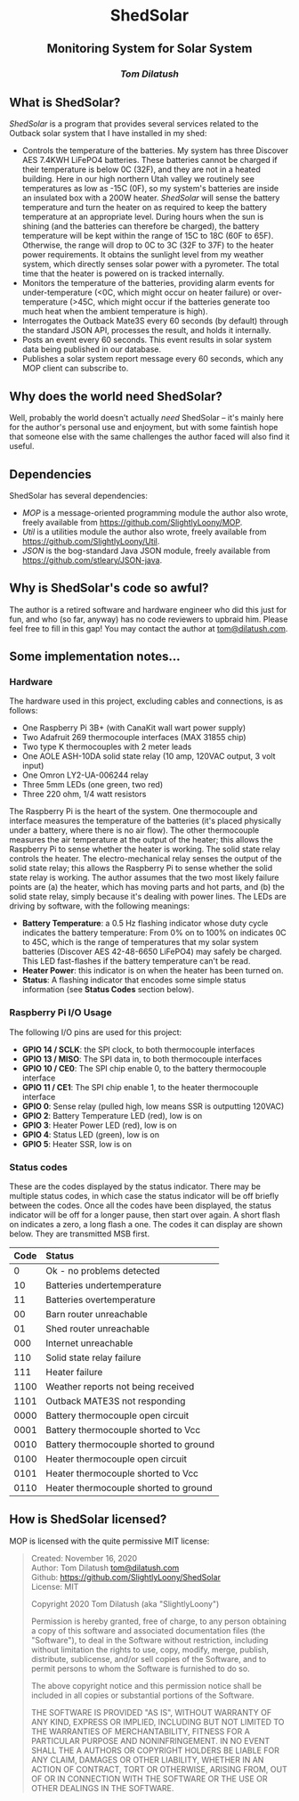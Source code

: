<h1 style="text-align: center"><b>ShedSolar</b></h1>
<h2 style="text-align: center">Monitoring System for Solar System</h2>
<h3 style="text-align: center"><i>Tom Dilatush</i></h3>

## What is ShedSolar?
*ShedSolar* is a program that provides several services related to the Outback solar system that I have installed in my shed:
* Controls the temperature of the batteries.  My system has three Discover AES 7.4KWH LiFePO4 batteries.  These batteries cannot be charged if their temperature is below 0C (32F), and they are not in a heated building.  Here in our high northern Utah valley we routinely see temperatures as low as -15C (0F), so my system's batteries are inside an insulated box with a 200W heater.  *ShedSolar* will sense the battery temperature and turn the heater on as required to keep the battery temperature at an appropriate level.  During hours when the sun is shining (and the batteries can therefore be charged), the battery temperature will be kept within the range of 15C to 18C (60F to 65F).  Otherwise, the range will drop to 0C to 3C (32F to 37F) to the heater power requirements.  It obtains the sunlight level from my weather system, which directly senses solar power with a pyrometer.  The total time that the heater is powered on is tracked internally.
* Monitors the temperature of the batteries, providing alarm events for under-temperature (<0C, which might occur on heater failure) or over-temperature (>45C, which might occur if the batteries generate too much heat when the ambient temperature is high).
* Interrogates the Outback Mate3S every 60 seconds (by default) through the standard JSON API, processes the result, and holds it internally.
* Posts an event every 60 seconds.  This event results in solar system data being published in our database.
* Publishes a solar system report message every 60 seconds, which any MOP client can subscribe to.

## Why does the world need ShedSolar?
Well, probably the world doesn't actually *need* ShedSolar &ndash; it's mainly here for the author's personal use and enjoyment, but with some faintish hope that someone else with the same challenges the author faced will also find it useful.

## Dependencies
ShedSolar has several dependencies:
* *MOP* is a message-oriented programming module the author also wrote, freely available from https://github.com/SlightlyLoony/MOP.
* *Util* is a utilities module the author also wrote, freely available from https://github.com/SlightlyLoony/Util.
* *JSON* is the bog-standard Java JSON module, freely available from https://github.com/stleary/JSON-java.

## Why is ShedSolar's code so awful?
The author is a retired software and hardware engineer who did this just for fun, and who (so far, anyway) has no code reviewers to upbraid him.  Please feel free to fill in this gap!  You may contact the author at tom@dilatush.com.

## Some implementation notes...

### Hardware

The hardware used in this project, excluding cables and connections, is as follows:
* One Raspberry Pi 3B+ (with CanaKit wall wart power supply)
* Two Adafruit 269 thermocouple interfaces (MAX 31855 chip)
* Two type K thermocouples with 2 meter leads
* One AOLE ASH-10DA solid state relay (10 amp, 120VAC output, 3 volt input)
* One Omron LY2-UA-006244 relay
* Three 5mm LEDs (one green, two red)
* Three 220 ohm, 1/4 watt resistors

The Raspberry Pi is the heart of the system.  One thermocouple and interface measures the temperature of the batteries (it's placed physically under a battery, where there is no air flow).  The other thermocouple measures the air temperature at the output of the heater; this allows the Raspberry Pi to sense whether the heater is working.  The solid state relay controls the heater.  The electro-mechanical relay senses the output of the solid state relay; this allows the Raspberry Pi to sense whether the solid state relay is working.  The author assumes that the two most likely failure points are (a) the heater, which has moving parts and hot parts, and (b) the solid state relay, simply because it's dealing with power lines.  The LEDs are driving by software, with the following meanings:
* __Battery Temperature__: a 0.5 Hz flashing indicator whose duty cycle indicates the battery temperature: From 0% on to 100% on indicates 0C to 45C, which is the range of temperatures that my solar system batteries (Discover AES 42-48-6650 LiFePO4) may safely be charged.  This LED fast-flashes if the battery temperature can't be read.
* __Heater Power__: this indicator is on when the heater has been turned on.
* __Status__: A flashing indicator that encodes some simple status information (see __Status Codes__ section below).

### Raspberry Pi I/O Usage

The following I/O pins are used for this project:
* __GPIO 14 / SCLK__: the SPI clock, to both thermocouple interfaces
* __GPIO 13 / MISO__: The SPI data in, to both thermocouple interfaces
* __GPIO 10 / CE0__: The SPI chip enable 0, to the battery thermocouple interface
* __GPIO 11 / CE1__: The SPI chip enable 1, to the heater thermocouple interface
* __GPIO 0__: Sense relay (pulled high, low means SSR is outputting 120VAC)
* __GPIO 2__: Battery Temperature LED (red), low is on
* __GPIO 3__: Heater Power LED (red), low is on
* __GPIO 4__: Status LED (green), low is on
* __GPIO 5__: Heater SSR, low is on

### Status codes

These are the codes displayed by the status indicator.  There may be multiple status codes, in which case the status indicator will be off briefly between the codes.  Once all the codes have been displayed, the status indicator will be off for a longer pause, then start over again.  A short flash on indicates a zero, a long flash a one.  The codes it can display are shown below.  They are transmitted MSB first.

| Code   | Status |
| :------| :---|
| 0      | Ok - no problems detected|
| 10     | Batteries undertemperature|
| 11     | Batteries overtemperature|
| 00     | Barn router unreachable|
| 01     | Shed router unreachable|
| 000    | Internet unreachable|
| 110    | Solid state relay failure|
| 111    | Heater failure|
| 1100   | Weather reports not being received|
| 1101   | Outback MATE3S not responding|
| 0000   | Battery thermocouple open circuit|
| 0001   | Battery thermocouple shorted to Vcc|
| 0010   | Battery thermocouple shorted to ground|
| 0100   | Heater thermocouple open circuit|
| 0101   | Heater thermocouple shorted to Vcc|
| 0110   | Heater thermocouple shorted to ground|


## How is ShedSolar licensed?
MOP is licensed with the quite permissive MIT license:
> Created: November 16, 2020<br>
> Author: Tom Dilatush <tom@dilatush.com><br>
> Github:  https://github.com/SlightlyLoony/ShedSolar <br>
> License: MIT
> 
> Copyright 2020 Tom Dilatush (aka "SlightlyLoony")
> 
> Permission is hereby granted, free of charge, to any person obtaining a copy of this software and associated documentation files (the "Software"), to deal in the Software without restriction, including without limitation the rights to use, copy, modify, merge, publish, distribute, sublicense, and/or sell copies of the Software, and to permit persons to whom the Software is furnished to do so.
> 
> The above copyright notice and this permission notice shall be included in all copies or substantial portions of the Software.
> 
> THE SOFTWARE IS PROVIDED "AS IS", WITHOUT WARRANTY OF ANY KIND, EXPRESS OR IMPLIED, INCLUDING BUT NOT LIMITED TO THE WARRANTIES OF MERCHANTABILITY, FITNESS FOR A PARTICULAR PURPOSE AND NONINFRINGEMENT. IN NO EVENT SHALL THE A AUTHORS OR COPYRIGHT HOLDERS BE LIABLE FOR ANY CLAIM, DAMAGES OR OTHER LIABILITY, WHETHER IN AN ACTION OF CONTRACT, TORT OR OTHERWISE, ARISING FROM, OUT OF OR IN CONNECTION WITH THE SOFTWARE OR THE USE OR OTHER DEALINGS IN THE SOFTWARE.

